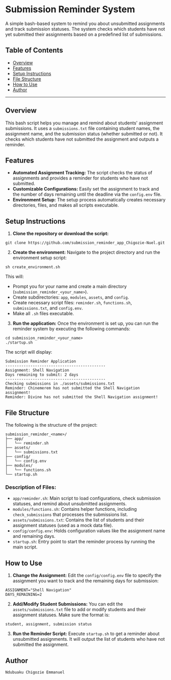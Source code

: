 # Submission Reminder System

A simple bash-based system to remind you about unsubmitted assignments and track submission statuses. The system checks which students have not yet submitted their assignments based on a predefined list of submissions.

## Table of Contents

* [Overview](#overview)
* [Features](#features)
* [Setup Instructions](#setup-instructions)
* [File Structure](#file-structure)
* [How to Use](#how-to-use)
* [Author](#author)

---

## Overview

This bash script helps you manage and remind about students' assignment submissions. It uses a `submissions.txt` file containing student names, the assignment name, and the submission status (whether submitted or not). It checks which students have not submitted the assignment and outputs a reminder.

## Features

* **Automated Assignment Tracking:** The script checks the status of assignments and provides a reminder for students who have not submitted.
* **Customizable Configurations:** Easily set the assignment to track and the number of days remaining until the deadline via the `config.env` file.
* **Environment Setup:** The setup process automatically creates necessary directories, files, and makes all scripts executable.

## Setup Instructions

1. **Clone the repository or download the script:**

```
git clone https://github.com/submission_reminder_app_Chigozie-Nuel.git
```

2. **Create the environment:**
   Navigate to the project directory and run the environment setup script:

```
sh create_environment.sh
```

   This will:

   * Prompt you for your name and create a main directory (`submission_reminder_<your_name>`).
   * Create subdirectories: `app`, `modules`, `assets`, and `config`.
   * Create necessary script files: `reminder.sh`, `functions.sh`, `submissions.txt`, and `config.env`.
   * Make all `.sh` files executable.

3. **Run the application:**
   Once the environment is set up, you can run the reminder system by executing the following commands:

```
cd submission_reminder_<your_name>
./startup.sh
```

   The script will display:

```
Submission Reminder Application
--------------------------------------------
Assignment: Shell Navigation
Days remaining to submit: 2 days
--------------------------------------------
Checking submissions in ./assets/submissions.txt
Reminder: Chinemerem has not submitted the Shell Navigation assignment!
Reminder: Divine has not submitted the Shell Navigation assignment!
```

## File Structure

The following is the structure of the project:

```
submission_reminder_<name>/
├── app/
│   └── reminder.sh
├── assets/
│   └── submissions.txt
├── config/
│   └── config.env
├── modules/
│   └── functions.sh
└── startup.sh
```

### Description of Files:

* `app/reminder.sh`: Main script to load configurations, check submission statuses, and remind about unsubmitted assignments.
* `modules/functions.sh`: Contains helper functions, including `check_submissions` that processes the submissions list.
* `assets/submissions.txt`: Contains the list of students and their assignment statuses (used as a mock data file).
* `config/config.env`: Holds configuration values like the assignment name and remaining days.
* `startup.sh`: Entry point to start the reminder process by running the main script.

## How to Use

1. **Change the Assignment:** Edit the `config/config.env` file to specify the assignment you want to track and the remaining days for submission:

```
ASSIGNMENT="Shell Navigation"
DAYS_REMAINING=2
```

2. **Add/Modify Student Submissions:** You can edit the `assets/submissions.txt` file to add or modify students and their assignment statuses. Make sure the format is:

```
student, assignment, submission status
```

3. **Run the Reminder Script:** Execute `startup.sh` to get a reminder about unsubmitted assignments. It will output the list of students who have not submitted the assignment.

## Author

```
Ndubuaku Chigozie Emmanuel
```
